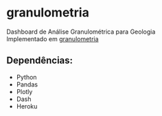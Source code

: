 # granulometria  
Dashboard de Análise Granulométrica para Geologia  
Implementado em [granulometria](https://granulometria.herokuapp.com/)  


## Dependências:  
* Python
* Pandas
* Plotly
* Dash
* Heroku
